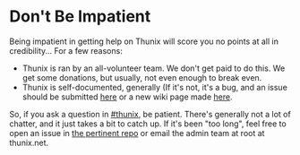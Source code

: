 # Don't Be Impatient

Being impatient in getting help on Thunix will score you no points at all in credibility...  For a few reasons:

* Thunix is ran by an all-volunteer team.  We don't get paid to do this.  We get some donations, but usually, not even enough to break even.
* Thunix is self-documented, generally (If it's not, it's a bug, and an issue should be submitted [here](https://github.com/ThunixdotNet/documentation) or a new wiki page made [here](https://github.com/ThunixdotNet/wiki).

So, if you ask a question in [#thunix](https://newnet.net/chat.php?channel=%23thunix), be patient.  There's generally not a lot of chatter, and it just takes a bit to catch up.  If it's been "too long", feel free to open an issue in [the pertinent repo](https://github.com/ThunixdotNet/) or email the admin team at root at thunix.net.

